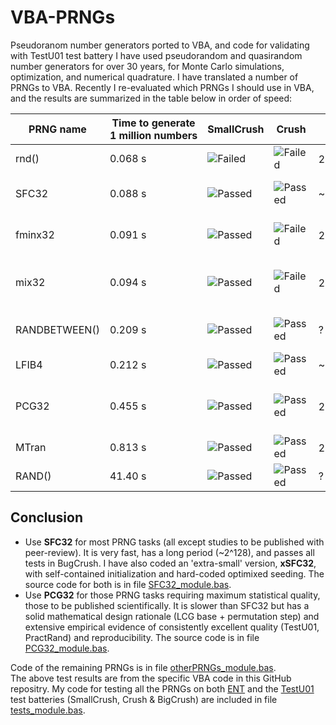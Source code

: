 # VBA-PRNGs
Pseudoranom number generators ported to VBA, and code for validating with TestU01 test battery
I have used pseudorandom and quasirandom number generators for over 30 years, for Monte Carlo simulations, optimization, and numerical quadrature.
I have translated a number of PRNGs to VBA. Recently I re-evaluated which PRNGs I should use in VBA, and the results are summarized in the table below in order of speed:

| PRNG name | Time to generate 1&nbsp;million&nbsp;numbers | SmallCrush | Crush | Period | Source |
| --------- | -------------------------------------------- | ---------- | ----- | ------ | -------| 
| rnd()     | 0.068 s                     | ![Failed](https://img.shields.io/badge/Fail-red) | ![Failed](https://img.shields.io/badge/Fail-red) | 2<sup>24</sup> ?| native Excel VBA function |
| SFC32     | 0.088 s                     | ![Passed](https://img.shields.io/badge/Pass-green) | ![Passed](https://img.shields.io/badge/Pass-green) | ~2<sup>127</sup> | Small Fast Counting (SFC) by Chris Doty-Humphrey |
| fminx32   | 0.091 s                     | ![Passed](https://img.shields.io/badge/Pass-green) | ![Failed](https://img.shields.io/badge/Fail-red) | 2<sup>32</sup> | Canonical SplitMix32 with Murmur3 fmix32 xmxmx-mixer/finisher |
| mix32     | 0.094 s                     | ![Passed](https://img.shields.io/badge/Pass-green) | ![Failed](https://img.shields.io/badge/Fail-red) | 2<sup>32</sup> | SplitMix32 with xmxmx-mixer optimized by Hash-Prospector |
| RANDBETWEEN() | 0.209 s                 | ![Passed](https://img.shields.io/badge/Pass-green) | ![Passed](https://img.shields.io/badge/Pass-green) | ? | Faster array-version of Excel worksheet function RAND() | 
| LFIB4     | 0.212 s                     | ![Passed](https://img.shields.io/badge/Pass-green) | ![Passed](https://img.shields.io/badge/Pass-green) | ~2<sup>287</sup> | 4-lagged Fibonacci generator (Marsaglia) |
| PCG32     | 0.455 s                     | ![Passed](https://img.shields.io/badge/Pass-green) | ![Passed](https://img.shields.io/badge/Pass-green) | 2<sup>64</sup> | PCG32 (XSH-RR),  Permuted Congruential Generator | 
| MTran     | 0.813 s                     | ![Passed](https://img.shields.io/badge/Pass-green) | ![Passed](https://img.shields.io/badge/Pass-green) | 2<sup>19937</sup>-1 | Mersenne Twister, a.k.a. MT19937 |
| RAND()    | 41.40 s                    | ![Passed](https://img.shields.io/badge/Pass-green) | ![Passed](https://img.shields.io/badge/Pass-green) | ? | =Evaluate("=RAND()") in VBA |

## Conclusion

* Use **SFC32** for most PRNG tasks (all except studies to be published with peer-review). It is very fast, has a long period (~2^128), and passes all tests in BugCrush. I have also coded an 'extra-small' version, **xSFC32**, with self-contained initialization and hard-coded optimixed seeding. The source code for both is in file [SFC32_module.bas](https://github.com/SchildCode/VBA-PRNGs/blob/main/SFC32_module.bas).
* Use **PCG32** for those PRNG tasks requiring maximum statistical quality, those to be published scientifically. It is slower than SFC32 but has a solid mathematical design rationale (LCG base + permutation step) and extensive empirical evidence of consistently excellent quality (TestU01, PractRand) and reproducibility. The source code is in file [PCG32_module.bas](https://github.com/SchildCode/VBA-PRNGs/blob/main/PCG32_module.bas).

Code of the remaining PRNGs is in file [otherPRNGs_module.bas](https://github.com/SchildCode/VBA-PRNGs/blob/main/otherPRNGs_module.bas).<br>
The above test results are from the specific VBA code in this GitHub repositry.  My code for testing all the PRNGs on both [ENT](https://cacert.at/random/) and the [TestU01](https://en.wikipedia.org/wiki/TestU01) test batteries (SmallCrush, Crush & BigCrush) are included in file [tests_module.bas](https://github.com/SchildCode/VBA-PRNGs/blob/main/tests_module.bas).


  
